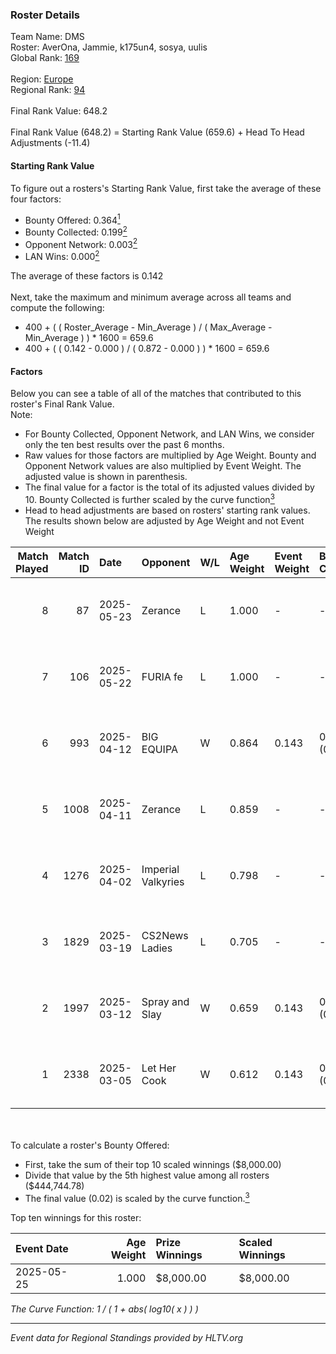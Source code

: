 ### Roster Details<br />
Team Name: DMS<br />
Roster: AverOna, Jammie, k175un4, sosya, uulis<br />
Global Rank: [169](../../standings_global_2025_06_02.md)<br />
<br />
Region: [Europe]( ../../standings_europe_2025_06_02.md)<br />
Regional Rank: [94]( ../../standings_europe_2025_06_02.md)<br />
<br />
Final Rank Value:  648.2<br />
<br />
Final Rank Value (648.2) = Starting Rank Value (659.6) + Head To Head Adjustments (-11.4)<br />

#### Starting Rank Value<br />
To figure out a rosters's Starting Rank Value, first take the average of these four factors:<br />
- Bounty Offered: 0.364[<sup>1</sup>](#table2)
- Bounty Collected: 0.199[<sup>2</sup>](#table1)
- Opponent Network: 0.003[<sup>2</sup>](#table1)
- LAN Wins: 0.000[<sup>2</sup>](#table1)

The average of these factors is 0.142<br />
<br />
Next, take the maximum and minimum average across all teams and compute the following:<br />
- 400 + ( ( Roster_Average - Min_Average ) / ( Max_Average - Min_Average ) ) * 1600 = 659.6
- 400 + ( ( 0.142 - 0.000 ) / ( 0.872 - 0.000 ) ) * 1600 = 659.6


#### Factors<br />
Below you can see a table of all of the matches that contributed to this roster's Final Rank Value.<br />
Note:<br />

- For Bounty Collected, Opponent Network, and LAN Wins, we consider only the ten best results over the past 6 months.
- Raw values for those factors are multiplied by Age Weight. Bounty and Opponent Network values are also multiplied by Event Weight. The adjusted value is shown in parenthesis.
- The final value for a factor is the total of its adjusted values divided by 10. Bounty Collected is further scaled by the curve function[<sup>3</sup>](#curveFunction)
- Head to head adjustments are based on rosters' starting rank values. The results shown below are adjusted by Age Weight and not Event Weight
<span id="table1"></span><br />


| Match Played | Match ID | Date       | Opponent           | W/L | Age Weight | Event Weight | Bounty Collected | Opponent Network | LAN Wins  | H2H Adj. | Roster                                 |
| -: | -: | :- | :- | :- | :- | :- | :- | :- | :- | -: | :- |
|            8 |       87 | 2025-05-23 | Zerance            | L   | 1.000      | -            | -                | -                | -         |   -10.39 | AverOna, Jammie, k175un4, sosya, uulis |
|            7 |      106 | 2025-05-22 | FURIA fe           | L   | 1.000      | -            | -                | -                | -         |    -3.75 | AverOna, Jammie, k175un4, sosya, uulis |
|            6 |      993 | 2025-04-12 | BIG EQUIPA         | W   | 0.864      | 0.143        | 0.004 (0.000)    | 0.134 (0.017)    | 0 (0.000) |    13.88 | AverOna, Jammie, k175un4, sosya, uulis |
|            5 |     1008 | 2025-04-11 | Zerance            | L   | 0.859      | -            | -                | -                | -         |    -9.17 | AverOna, Jammie, k175un4, sosya, uulis |
|            4 |     1276 | 2025-04-02 | Imperial Valkyries | L   | 0.798      | -            | -                | -                | -         |    -6.13 | AverOna, Jammie, k175un4, sosya, uulis |
|            3 |     1829 | 2025-03-19 | CS2News Ladies     | L   | 0.705      | -            | -                | -                | -         |   -12.93 | AverOna, Jammie, k175un4, sosya, uulis |
|            2 |     1997 | 2025-03-12 | Spray and Slay     | W   | 0.659      | 0.143        | 0.002 (0.000)    | 0.041 (0.004)    | 0 (0.000) |     8.77 | AverOna, Jammie, k175un4, sosya, uulis |
|            1 |     2338 | 2025-03-05 | Let Her Cook       | W   | 0.612      | 0.143        | 0.003 (0.000)    | 0.067 (0.006)    | 0 (0.000) |     8.34 | AverOna, Jammie, k175un4, sosya, uulis |

<br />
<span id="table2"></span><br />
To calculate a roster's Bounty Offered:<br />

- First, take the sum of their top 10 scaled winnings ($8,000.00)
- Divide that value by the 5th highest value among all rosters ($444,744.78)
- The final value (0.02) is scaled by the curve function.[<sup>3</sup>](#curveFunction)

Top ten winnings for this roster:<br />

| Event Date | Age Weight | Prize Winnings | Scaled Winnings |
| :- | -: | :- | :- |
| 2025-05-25 |      1.000 | $8,000.00      | $8,000.00       |


<span id="curveFunction"></span>_The Curve Function: 1 / ( 1 + abs( log10( x ) ) )_<br />

---
_Event data for Regional Standings provided by HLTV.org_<br />
